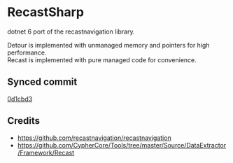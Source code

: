 # RecastSharp

dotnet 6 port of the recastnavigation library.

Detour is implemented with unmanaged memory and pointers for high performance.  
Recast is implemented with pure managed code for convenience.

## Synced commit

[0d1cbd3](https://github.com/recastnavigation/recastnavigation/commit/0d1cbd3d6755712325f3c6278542174df5dd9cb8)

## Credits

- https://github.com/recastnavigation/recastnavigation
- https://github.com/CypherCore/Tools/tree/master/Source/DataExtractor/Framework/Recast
